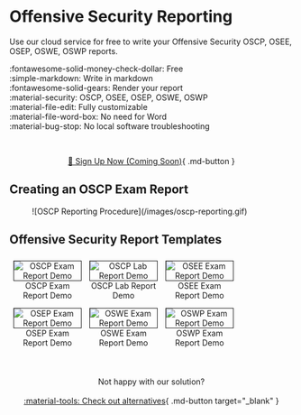 # Offensive Security Reporting

Use our cloud service for free to write your Offensive Security OSCP, OSEE, OSEP, OSWE, OSWP reports.

:fontawesome-solid-money-check-dollar: Free  
:simple-markdown: Write in markdown  
:fontawesome-solid-gears: Render your report  
:material-security: OSCP, OSEE, OSEP, OSWE, OSWP  
:material-file-edit: Fully customizable  
:material-file-word-box: No need for Word  
:material-bug-stop: No local software troubleshooting

<br><div style="text-align:center">[:rocket: Sign Up Now (Coming Soon)](#){ .md-button }</div>

## Creating an OSCP Exam Report
<figure markdown>
  ![OSCP Reporting Procedure](/images/oscp-reporting.gif)
</figure>

## Offensive Security Report Templates
<div style="text-align:center">
<a href="/assets/reports/OSCP-Exam-Report-Demo.pdf" target="_blank">
    <figure style="float:left;width:24%;margin:0.5em;">
        <img alt="OSCP Exam Report Demo" src="/assets/reports/OSCP-Exam-Report-Demo-Preview.png" style="border:1px solid;" />
        <figcaption>OSCP Exam Report Demo</figcaption>
    </figure>
</a>
<a href="/assets/reports/OSCP-Lab-Report.pdf" target="_blank">
    <figure style="float:left;width:24%;margin:0.5em;">
        <img alt="OSCP Lab Report Demo" src="/assets/reports/OSCP-Lab-Report-Preview.png" style="border:1px solid;" />
        <figcaption>OSCP Lab Report Demo</figcaption>
    </figure>
</a>
<a href="/assets/reports/OSEE-Exam-Report.pdf" target="_blank">
    <figure style="float:left;width:24%;margin:0.5em;">
        <img alt="OSEE Exam Report Demo" src="/assets/reports/OSEE-Exam-Report-Preview.png" style="border:1px solid;" />
        <figcaption>OSEE Exam Report Demo</figcaption>
    </figure>
</a>
<a href="/assets/reports/OSEP-Exam-Report.pdf" target="_blank">
    <figure style="float:left;width:24%;margin:0.5em;">
        <img alt="OSEP Exam Report Demo" src="/assets/reports/OSEP-Exam-Report-Preview.png" style="border:1px solid;" />
        <figcaption>OSEP Exam Report Demo</figcaption>
    </figure>
</a>
<a href="/assets/reports/OSWE-Exam-Report.pdf" target="_blank">
    <figure style="float:left;width:24%;margin:0.5em;">
        <img alt="OSWE Exam Report Demo" src="/assets/reports/OSWE-Exam-Report-Preview.png" style="border:1px solid;" />
        <figcaption>OSWE Exam Report Demo</figcaption>
    </figure>
</a>
<a href="/assets/reports/OSWP-Exam-Report.pdf" target="_blank">
    <figure style="float:left;width:24%;margin:0.5em;">
        <img alt="OSWP Exam Report Demo" src="/assets/reports/OSWP-Exam-Report-Preview.png" style="border:1px solid;" />
        <figcaption>OSWP Exam Report Demo</figcaption>
    </figure>
</a>
</div>

<br style="clear:both" />

<br><div style="text-align:center">
    Not happy with our solution?<br><br>
    [:material-tools: Check out alternatives](/oscp-reporting-tools/){ .md-button target="_blank" }
</div>
